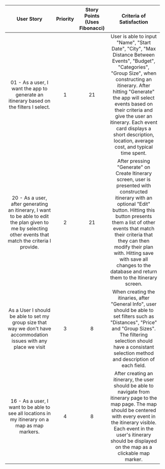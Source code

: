 |                                                                                                   User Story                                                                                                  | Priority |  Story Points (Uses Fibonacci) |                                                                                                                                  Criteria of Satisfaction                                                                                                                                  |
|:-------------------------------------------------------------------------------------------------------------------------------------------------------------------------------------------------------------:|:--------:|:------------------------------:|:------------------------------------------------------------------------------------------------------------------------------------------------------------------------------------------------------------------------------------------------------------------------------------------:|
| 01 - As a user, I want the app to generate an itinerary based on the filters I select.                                                                                              | 1        | 21                             | User is able to input "Name", "Start Date", "City", "Max Distance Between Events", "Budget", "Categories", "Group Size", when constructing an itinerary. After hitting "Generate" the app will select events based on their criteria and give the user an itinerary. Each event card displays a short description, location, average cost, and typical time spent.                                   |
| 20 - As a user, after generating an itinerary, I want to be able to edit the plan given to me by selecting other events that match the criteria I provide.                                                                                                                 | 2        | 21                             | After pressing "Generate" on Create Itinerary screen, user is presented with constructed itinerary with an optional "Edit" button. Hitting this button presents them a list of other events that match their criteria that they can then modify their plan with. Hitting save with save all changes to the database and return them to the Itinerary screen.                                                                                               |
| As a User I should be able to set my group size that way we don't have accommodation issues with any place we visit                                                                     | 3        | 8                            | When creating the itinaries, after "General Info", user should be able to set filters such as "Distances", "Price" and "Group Sizes". The filtering selection should have a consistant selection method and description of each field.                                                                                                                                                                   |
| 16 - As a user, I want to be able to see all locations in my itinerary on a map as map markers.                                                                                                                        | 4        | 8                            | After creating an itinerary, the user should be able to navigate from itinerary page to the map page. The map should be centered with every event in the itinerary visible. Each event in the user's itinerary should be displayed on the map as a clickable map marker.                                                                                                                                                               

